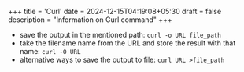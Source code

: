 +++
title = 'Curl'
date = 2024-12-15T04:19:08+05:30
draft = false
description = "Information on Curl command"
+++

- save the output in the mentioned path: `curl -o URL file_path`
- take the filename name from the URL and store the result with that name: `curl -O URL`
- alternative ways to save the output to file: `curl URL >file_path`
